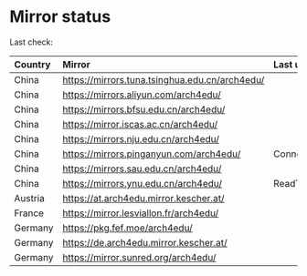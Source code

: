 <script src="./time.js"></script>
# Mirror status
Last check: <script type="text/javascript">localize(1678022591.8090286);</script>

|Country|Mirror|Last update|
|:------|:-----|:----------|
|China|https://mirrors.tuna.tsinghua.edu.cn/arch4edu/|<script type="text/javascript">localize(1677997980);</script>|
|China|https://mirrors.aliyun.com/arch4edu/|<script type="text/javascript">localize(1677954672);</script>|
|China|https://mirrors.bfsu.edu.cn/arch4edu/|<script type="text/javascript">localize(1677997980);</script>|
|China|https://mirror.iscas.ac.cn/arch4edu/|<script type="text/javascript">localize(1677997980);</script>|
|China|https://mirrors.nju.edu.cn/arch4edu/|<script type="text/javascript">localize(1677997980);</script>|
|China|https://mirrors.pinganyun.com/arch4edu/|ConnectionError|
|China|https://mirrors.sau.edu.cn/arch4edu/|<script type="text/javascript">localize(1673850842);</script>|
|China|https://mirrors.ynu.edu.cn/arch4edu/|ReadTimeout|
|Austria|https://at.arch4edu.mirror.kescher.at/|<script type="text/javascript">localize(1677997980);</script>|
|France|https://mirror.lesviallon.fr/arch4edu/|<script type="text/javascript">localize(1677954672);</script>|
|Germany|https://pkg.fef.moe/arch4edu/|<script type="text/javascript">localize(1677997980);</script>|
|Germany|https://de.arch4edu.mirror.kescher.at/|<script type="text/javascript">localize(1677997980);</script>|
|Germany|https://mirror.sunred.org/arch4edu/|<script type="text/javascript">localize(1677997980);</script>|

<script src="./tablefilter/tablefilter.js"></script>
<script src="./table.js"></script>